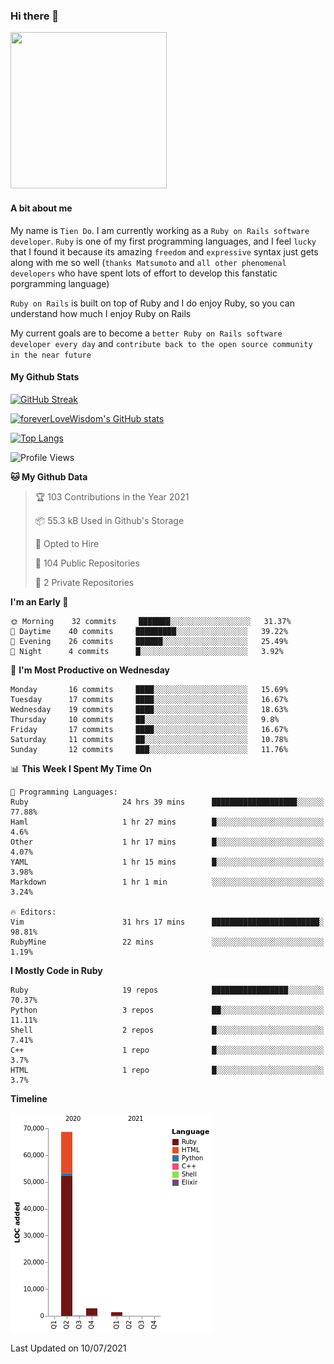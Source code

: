 ### Hi there 👋

<!--
**foreverLoveWisdom/foreverLoveWisdom** is a ✨ _special_ ✨ repository because its `README.md` (this file) appears on your GitHub profile.

Here are some ideas to get you started:

- 🔭 I’m currently working on ...
- 🌱 I’m currently learning ...
- 👯 I’m looking to collaborate on ...
- 🤔 I’m looking for help with ...
- 💬 Ask me about ...
- 📫 How to reach me: ...
- 😄 Pronouns: ...
- ⚡ Fun fact: ...
-->

<img src="https://codecondo.com/wp-content/uploads/2017/09/railslogo.png" width="250" height="250">

#### A bit about me
My name is `Tien Do`. I am currently working as a `Ruby on Rails software developer`. `Ruby` is one of my first programming languages, and I feel `lucky` that I found it because its amazing `freedom` and `expressive` syntax just gets along with me so well (`thanks Matsumoto` and `all other phenomenal developers` who have spent lots of effort to develop this fanstatic porgramming language)

`Ruby on Rails` is built on top of Ruby and I do enjoy Ruby, so you can understand how much I enjoy Ruby on Rails

My current goals are to become a `better Ruby on Rails software developer every day` and `contribute back to the open source community in the near future`

#### My Github Stats

[![GitHub Streak](https://github-readme-streak-stats.herokuapp.com/?user=foreverLoveWisdom&theme=dracula)](https://git.io/streak-stats)
&nbsp;
&nbsp;

[![foreverLoveWisdom's GitHub stats](https://github-readme-stats.vercel.app/api?username=foreverLoveWisdom&show_icons=true&theme=react&count_private=true)](https://github.com/anuraghazra/github-readme-stats)

[![Top Langs](https://github-readme-stats.vercel.app/api/top-langs/?username=foreverLoveWisdom&show_icons=true&theme=vue-dark)](https://github.com/anuraghazra/github-readme-stats)

<!--START_SECTION:waka-->
![Profile Views](http://img.shields.io/badge/Profile%20Views-52-blue)

**🐱 My Github Data** 

> 🏆 103 Contributions in the Year 2021
 > 
> 📦 55.3 kB Used in Github's Storage 
 > 
> 💼 Opted to Hire
 > 
> 📜 104 Public Repositories 
 > 
> 🔑 2 Private Repositories  
 > 
**I'm an Early 🐤** 

```text
🌞 Morning    32 commits     ███████░░░░░░░░░░░░░░░░░░   31.37% 
🌆 Daytime    40 commits     █████████░░░░░░░░░░░░░░░░   39.22% 
🌃 Evening    26 commits     ██████░░░░░░░░░░░░░░░░░░░   25.49% 
🌙 Night      4 commits      █░░░░░░░░░░░░░░░░░░░░░░░░   3.92%

```
📅 **I'm Most Productive on Wednesday** 

```text
Monday       16 commits     ████░░░░░░░░░░░░░░░░░░░░░   15.69% 
Tuesday      17 commits     ████░░░░░░░░░░░░░░░░░░░░░   16.67% 
Wednesday    19 commits     ████░░░░░░░░░░░░░░░░░░░░░   18.63% 
Thursday     10 commits     ██░░░░░░░░░░░░░░░░░░░░░░░   9.8% 
Friday       17 commits     ████░░░░░░░░░░░░░░░░░░░░░   16.67% 
Saturday     11 commits     ██░░░░░░░░░░░░░░░░░░░░░░░   10.78% 
Sunday       12 commits     ███░░░░░░░░░░░░░░░░░░░░░░   11.76%

```


📊 **This Week I Spent My Time On** 

```text
💬 Programming Languages: 
Ruby                     24 hrs 39 mins      ███████████████████░░░░░░   77.88% 
Haml                     1 hr 27 mins        █░░░░░░░░░░░░░░░░░░░░░░░░   4.6% 
Other                    1 hr 17 mins        █░░░░░░░░░░░░░░░░░░░░░░░░   4.07% 
YAML                     1 hr 15 mins        █░░░░░░░░░░░░░░░░░░░░░░░░   3.98% 
Markdown                 1 hr 1 min          ░░░░░░░░░░░░░░░░░░░░░░░░░   3.24%

🔥 Editors: 
Vim                      31 hrs 17 mins      ████████████████████████░   98.81% 
RubyMine                 22 mins             ░░░░░░░░░░░░░░░░░░░░░░░░░   1.19%

```

**I Mostly Code in Ruby** 

```text
Ruby                     19 repos            █████████████████░░░░░░░░   70.37% 
Python                   3 repos             ██░░░░░░░░░░░░░░░░░░░░░░░   11.11% 
Shell                    2 repos             █░░░░░░░░░░░░░░░░░░░░░░░░   7.41% 
C++                      1 repo              █░░░░░░░░░░░░░░░░░░░░░░░░   3.7% 
HTML                     1 repo              █░░░░░░░░░░░░░░░░░░░░░░░░   3.7%

```


**Timeline**

![Chart not found](https://raw.githubusercontent.com/foreverLoveWisdom/foreverLoveWisdom/main/charts/bar_graph.png) 


 Last Updated on 10/07/2021
<!--END_SECTION:waka-->

